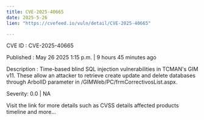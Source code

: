```yaml
---
title: CVE-2025-40665
date: 2025-5-26
lien: "https://cvefeed.io/vuln/detail/CVE-2025-40665"

---
```


CVE ID : CVE-2025-40665

Published :  May 26
2025
1:15 p.m. | 9 hours
45 minutes ago

Description : Time-based blind SQL injection vulnerabilities in TCMAN's GIM v11. These allow an attacker to retrieve
create
update and delete databases through ArbolID parameter in /GIMWeb/PC/frmCorrectivosList.aspx.

Severity: 0.0 | NA

Visit the link for more details
such as CVSS details
affected products
timeline
and more...
